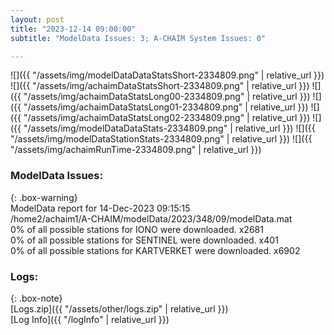 ```yaml
---
layout: post
title: "2023-12-14 09:00:00"
subtitle: "ModelData Issues: 3; A-CHAIM System Issues: 0"

---
```


![]({{ "/assets/img/modelDataDataStatsShort-2334809.png" | relative_url }})
![]({{ "/assets/img/achaimDataStatsShort-2334809.png" | relative_url }})
![]({{ "/assets/img/achaimDataStatsLong00-2334809.png" | relative_url }})
![]({{ "/assets/img/achaimDataStatsLong01-2334809.png" | relative_url }})
![]({{ "/assets/img/achaimDataStatsLong02-2334809.png" | relative_url }})
![]({{ "/assets/img/modelDataDataStats-2334809.png" | relative_url }})
![]({{ "/assets/img/modelDataStationStats-2334809.png" | relative_url }})
![]({{ "/assets/img/achaimRunTime-2334809.png" | relative_url }})


### ModelData Issues:  
  
{: .box-warning}  
 ModelData report for 14-Dec-2023 09:15:15   
 /home2/achaim1/A-CHAIM/modelData/2023/348/09/modelData.mat   
 0% of all possible stations for IONO were downloaded. x2681   
 0% of all possible stations for SENTINEL were downloaded. x401   
 0% of all possible stations for KARTVERKET were downloaded. x6902   
  


### Logs:  
  
{: .box-note}  
[Logs.zip]({{ "/assets/other/logs.zip" | relative_url }})  
[Log Info]({{ "/logInfo" | relative_url }})  
